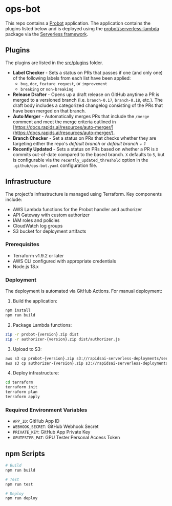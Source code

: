 # ops-bot

This repo contains a [Probot](https://github.com/probot/probot) application. The application contains the plugins listed below and is deployed using the [probot/serverless-lambda](https://github.com/probot/serverless-lambda) package via the [Serverless framework](https://www.serverless.com/).

## Plugins

The plugins are listed in the [src/plugins](./src/plugins) folder.

- **Label Checker** - Sets a status on PRs that passes if one (and only one) of the following labels from each list have been applied:
  - `bug`, `doc`, `feature request`, or `improvement`
  - `breaking` or `non-breaking`
- **Release Drafter** - Opens up a draft release on GitHub anytime a PR is merged to a versioned branch (i.e. `branch-0.17`, `branch-0.18`, etc.). The draft body includes a categorized changelog consisting of the PRs that have been merged on that branch.
- **Auto Merger** - Automatically merges PRs that include the `/merge` comment and meet the merge criteria outlined in [https://docs.rapids.ai/resources/auto-merger/](https://docs.rapids.ai/resources/auto-merger/).
- **Branch Checker** - Set a status on PRs that checks whether they are targeting either the repo's _default branch_ or _default branch + 1_
- **Recently Updated** - Sets a status on PRs based on whether a PR is `X` commits out-of-date compared to the based branch. `X` defaults to `5`, but is configurable via the `recently_updated_threshold` option in the `.github/ops-bot.yaml` configuration file.

## Infrastructure

The project's infrastructure is managed using Terraform. Key components include:

- AWS Lambda functions for the Probot handler and authorizer
- API Gateway with custom authorizer
- IAM roles and policies
- CloudWatch log groups
- S3 bucket for deployment artifacts

### Prerequisites

- Terraform v1.9.2 or later
- AWS CLI configured with appropriate credentials
- Node.js 18.x

### Deployment

The deployment is automated via GitHub Actions. For manual deployment:

1. Build the application:
```bash
npm install
npm run build
```
2. Package Lambda functions:
```bash
zip -r probot-{version}.zip dist
zip -r authorizer-{version}.zip dist/authorizer.js
```
3. Upload to S3:
```bash
aws s3 cp probot-{version}.zip s3://rapidsai-serverless-deployments/serverless/ops-bot/prod/
aws s3 cp authorizer-{version}.zip s3://rapidsai-serverless-deployments/serverless/ops-bot/prod/
```
4. Deploy infrastructure:
```bash
cd terraform
terraform init
terraform plan
terraform apply
```

### Required Environment Variables

- `APP_ID`: GitHub App ID
- `WEBHOOK_SECRET`: GitHub Webhook Secret
- `PRIVATE_KEY`: GitHub App Private Key
- `GPUTESTER_PAT`: GPU Tester Personal Access Token

## npm Scripts

```sh
# Build
npm run build

# Test
npm run test

# Deploy
npm run deploy
```
